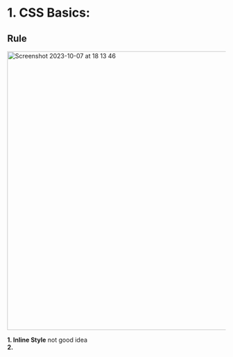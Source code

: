 # 1. CSS Basics:
## Rule
<img width="642" alt="Screenshot 2023-10-07 at 18 13 46" src="https://github.com/Fanpeng-L/FullStack-Learning-Notes/assets/90544605/d3e64732-0839-41ae-837d-e60840c2fcf5">

**1. Inline Style** not good idea  
**2. <style> element**  
**3. style.css external stylesheet**✅  

## color system:  
- RGB  
- hexadecimal  

## Absolute & Relative units  
<img width="545" alt="Screenshot 2023-10-07 at 19 34 21" src="https://github.com/Fanpeng-L/FullStack-Learning-Notes/assets/90544605/ae479fa4-07cc-4d89-99c3-b38c23480652">  

Absolute units is not recommended used for responsive websites.

## (1) CSS Selectors
- universal
- element
- ,  (select several elements at the same time)
- \# (ID selector)
- .  (class selector)
- space descendent selector
- \+ (adjecent)
- \> (direct child)
- input[type="password"]  attribute selector
- : pseudo class -- states (checked, active, hover...)
- :: pseudo elements --- specific parts of an element

## (2) cascade & specificity
The order in styles matters.  
when multiple rules apply to the same element, the more specific selector "wins".   
<img width="622" alt="Screenshot 2023-10-07 at 23 35 43" src="https://github.com/Fanpeng-L/FullStack-Learning-Notes/assets/90544605/33573f3f-d511-4dae-a521-5c2b51213a50">

## (3) inheritance
some elements are inheritable, some not.

## (4) box model  
### border
border-width; border-color; border-style  
<img width="313" alt="Screenshot 2023-10-07 at 23 47 20" src="https://github.com/Fanpeng-L/FullStack-Learning-Notes/assets/90544605/58825360-5dcb-49e3-9641-b1ae02c6a8ce"> looks like👉:
<img width="321" alt="Screenshot 2023-10-07 at 23 48 18" src="https://github.com/Fanpeng-L/FullStack-Learning-Notes/assets/90544605/4b8acf9f-af75-476b-8799-7ca837b30051">

<img width="601" alt="Screenshot 2023-10-08 at 00 08 09" src="https://github.com/Fanpeng-L/FullStack-Learning-Notes/assets/90544605/184b28a1-bd59-4647-bde3-311b914cdfb7">

💡`body` has defaulf margin, so we can set to 0 when we start to style the CSS.

### display property
- display: inline  
- display: block  
change the take up space.  
<img width="801" alt="Screenshot 2023-10-08 at 00 18 45" src="https://github.com/Fanpeng-L/FullStack-Learning-Notes/assets/90544605/0768af25-81e8-4209-8973-5b6d249807a3">

## (5) Relative Units
### percentage:  
<img width="499" alt="Screenshot 2023-10-08 at 00 26 13" src="https://github.com/Fanpeng-L/FullStack-Learning-Notes/assets/90544605/f32f6a71-b3bb-4912-9128-2cdf617e869b">

### em
<img width="481" alt="Screenshot 2023-10-08 at 00 31 25" src="https://github.com/Fanpeng-L/FullStack-Learning-Notes/assets/90544605/c80902d4-fbc3-4b34-a2ee-10bed7b6513a">

one problem em can cause is:  
<img width="230" alt="Screenshot 2023-10-08 at 00 38 06" src="https://github.com/Fanpeng-L/FullStack-Learning-Notes/assets/90544605/6c4b4d5f-d7d8-4cce-8d0f-1088c1cd3550">

### rem
<img width="482" alt="Screenshot 2023-10-08 at 00 36 45" src="https://github.com/Fanpeng-L/FullStack-Learning-Notes/assets/90544605/ea5df885-35b2-4046-8970-6f5b64628623">

Absolute and Relative:
<img width="618" alt="Screenshot 2023-10-03 at 16 55 15" src="https://github.com/Fanpeng-L/FullStack-Learning-Notes/assets/90544605/17af5454-213e-4868-a1cc-502e0acd1fbc">


# 2. CSS Properties

## opacity & alpha channel
<img width="350" alt="Screenshot 2023-10-08 at 16 46 10" src="https://github.com/Fanpeng-L/FullStack-Learning-Notes/assets/90544605/83677a25-1b8f-4eed-b7ba-c7a5dcd066f8">

## position
- static
- relative
- absolute (depend on the parent position property)
- fixed
- sticky

## transition
it includes: transition-property, transition-duration, transition-timing-function, and transition-delay.

## transform - also applies to its children
- rotate()
- scale()
- translate()
- skew()  

<img width="197" alt="Screenshot 2023-10-08 at 18 56 57" src="https://github.com/Fanpeng-L/FullStack-Learning-Notes/assets/90544605/31a39431-8b41-4a12-b50f-37ccac1238ef">

# 3. responsive & flexbox



